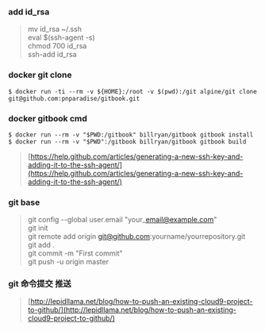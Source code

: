 ### add id\_rsa

> mv id\_rsa ~/.ssh  
> eval $\(ssh-agent -s\)  
> chmod 700 id\_rsa  
> ssh-add id\_rsa

### docker git clone

```
$ docker run -ti --rm -v ${HOME}:/root -v $(pwd):/git alpine/git clone git@github.com:pnparadise/gitbook.git
```

### docker gitbook cmd

```
$ docker run --rm -v "$PWD:/gitbook" billryan/gitbook gitbook install
$ docker run --rm -v "$PWD":/gitbook billryan/gitbook gitbook build
```

> [https://help.github.com/articles/generating-a-new-ssh-key-and-adding-it-to-the-ssh-agent/](https://help.github.com/articles/generating-a-new-ssh-key-and-adding-it-to-the-ssh-agent/)

### git base

> git config --global user.email "your\_email@example.com"  
> git init  
> git remote add origin git@github.com:yourname/yourrepository.git  
> git add .  
> git commit -m "First commit"  
> git push -u origin master

#### 

### git 命令提交 推送

> [http://lepidllama.net/blog/how-to-push-an-existing-cloud9-project-to-github/](http://lepidllama.net/blog/how-to-push-an-existing-cloud9-project-to-github/)









